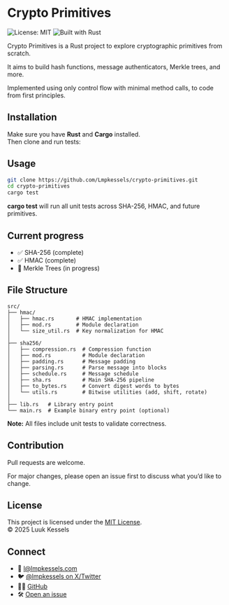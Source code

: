 # Crypto Primitives

![License: MIT](https://img.shields.io/badge/License-MIT-green.svg)
![Built with Rust](https://img.shields.io/badge/Built%20with-Rust-red.svg)

Crypto Primitives is a Rust project to explore cryptographic primitives from scratch.

It aims to build hash functions, message authenticators, Merkle trees, and more.

Implemented using only control flow with minimal method calls, to code from first principles.

## Installation

Make sure you have **Rust** and **Cargo** installed.  
Then clone and run tests:

## Usage

```bash
git clone https://github.com/Lmpkessels/crypto-primitives.git
cd crypto-primitives
cargo test
```

**cargo test** will run all unit tests across SHA-256, HMAC, and future primitives.

## Current progress

- ✅ SHA-256 (complete)
- ✅ HMAC (complete)
- 🚧 Merkle Trees (in progress)

## File Structure

```text
src/
├── hmac/
│   ├── hmac.rs       # HMAC implementation
│   ├── mod.rs        # Module declaration
│   └── size_util.rs  # Key normalization for HMAC
│
├── sha256/
│   ├── compression.rs  # Compression function
│   ├── mod.rs          # Module declaration
│   ├── padding.rs      # Message padding
│   ├── parsing.rs      # Parse message into blocks
│   ├── schedule.rs     # Message schedule
│   ├── sha.rs          # Main SHA-256 pipeline
│   ├── to_bytes.rs     # Convert digest words to bytes
│   └── utils.rs        # Bitwise utilities (add, shift, rotate)
│
├── lib.rs   # Library entry point
└── main.rs  # Example binary entry point (optional)
```

**Note:** All files include unit tests to validate correctness.

## Contribution

Pull requests are welcome.

For major changes, please open an issue first to discuss what you’d like to change.

## License

This project is licensed under the [MIT License](./LICENSE). <br/>
© 2025 Luuk Kessels

## Connect

- 📧 [l@lmpkessels.com](mailto:l@lmpkessels.com)
- 🐦 [@lmpkessels on X/Twitter](https://x.com/lmpkessels)
- 👨‍💻 [GitHub](https://github.com/Lmpkessels)
- 🛠️ [Open an issue](https://github.com/Lmpkessels/crypto-primitives/issues/new)
